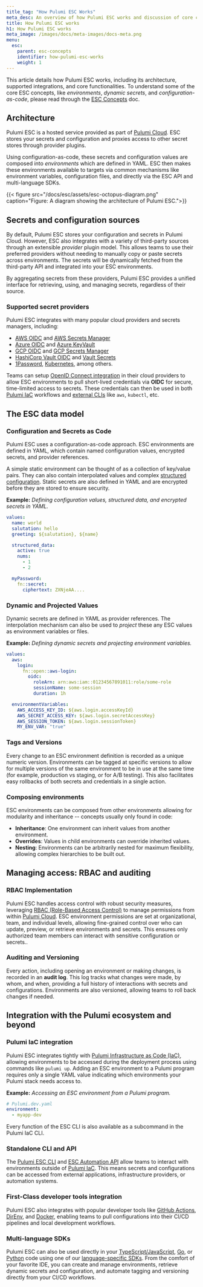```yaml
---
title_tag: "How Pulumi ESC Works"
meta_desc: An overview of how Pulumi ESC works and discussion of core concepts.
title: How Pulumi ESC works
h1: How Pulumi ESC works
meta_image: /images/docs/meta-images/docs-meta.png
menu:
  esc:
    parent: esc-concepts
    identifier: how-pulumi-esc-works
    weight: 1
---
```


This article details how Pulumi ESC works, including its architecture, supported integrations, and core functionalities. To understand some of the core ESC concepts, like *environments*, *dynamic secrets*, and *configuration-as-code*, please read through the [ESC Concepts](/docs/esc/concepts/) doc.

## Architecture

Pulumi ESC is a hosted service provided as part of [Pulumi Cloud](/docs/pulumi-cloud/). ESC stores your secrets and configuration and proxies access to other secret stores through provider plugins.

Using configuration-as-code, these secrets and configuration values are composed into *environments* which are defined in YAML. ESC then makes these environments available to targets via common mechanisms like environment variables, configuration files, and directly via the ESC API and multi-language SDKs.

{{< figure src="/docs/esc/assets/esc-octopus-diagram.png" caption="Figure: A diagram showing the architecture of Pulumi ESC.">}}

## Secrets and configuration sources

By default, Pulumi ESC stores your configuration and secrets in Pulumi Cloud. However, ESC also integrates with a variety of third-party sources through an extensible *provider* plugin model. This allows teams to use their preferred providers without needing to manually copy or paste secrets across environments. The secrets will be dynamically fetched from the third-party API and integrated into your ESC environments.

By aggregating secrets from these providers, Pulumi ESC provides a unified interface for retrieving, using, and managing secrets, regardless of their source.

### Supported secret providers

Pulumi ESC integrates with many popular cloud providers and secrets managers, including:

* [AWS OIDC](/docs/esc/integrations/dynamic-login-credentials/aws-login/) and [AWS Secrets Manager](/docs/esc/integrations/dynamic-secrets/aws-secrets/)
* [Azure OIDC](/docs/esc/integrations/dynamic-login-credentials/azure-login) and [Azure KeyVault](/docs/esc/integrations/dynamic-secrets/azure-secrets/)
* [GCP OIDC](/docs/esc/integrations/dynamic-login-credentials/gcp-login/) and [GCP Secrets Manager](/docs/esc/integrations/dynamic-secrets/gcp-secrets/)
* [HashiCorp Vault OIDC](/docs/esc/integrations/dynamic-login-credentials/vault-login/) and [Vault Secrets](/docs/esc/integrations/dynamic-secrets/vault-secrets/)
* [1Password](/docs/esc/integrations/dynamic-secrets/1password-secrets/), [Kubernetes](/docs/esc/integrations/kubernetes/), among others.

Teams can setup [OpenID Connect integration](/docs/pulumi-cloud/oidc/) in their cloud providers to allow ESC environments to pull short-lived credentials via **OIDC** for secure, time-limited access to secrets. These credentials can then be used in both [Pulumi IaC](/docs/pulumi-cloud/esc/environments/#using-with-pulumi-iac) workflows and [external CLIs](/docs/pulumi-cloud/esc/environments/#running-third-party-commands-using-pulumi-esc-secrets-and-config) like `aws`, `kubectl`, etc.

## The ESC data model

### Configuration and Secrets as Code

Pulumi ESC uses a configuration-as-code approach. ESC environments are defined in YAML, which contain named configuration values, encrypted secrets, and provider references.

A simple static environment can be thought of as a collection of key/value pairs. They can also contain interpolated values and complex [structured configuration](/docs/esc/environments/working-with-environments/#structured-configuration). Static secrets are also defined in YAML and are encrypted before they are stored to ensure security. 

**Example:** *Defining configuration values, structured data, and encrypted secrets in YAML.*

```yaml
values:
  name: world
  salutation: hello
  greeting: ${salutation}, ${name}

  structured_data:
    active: true
    nums:
      - 1
      - 2

  myPassword:
    fn::secret:
      ciphertext: ZXNjeAA....
```

### Dynamic and Projected Values

Dynamic secrets are defined in YAML as provider references. The interpolation mechanism can also be used to *project* these any ESC values as environment variables or files.

**Example:** *Defining dynamic secrets and projecting environment variables.*

```yaml
values:
  aws:
    login:
      fn::open::aws-login:
        oidc:
          roleArn: arn:aws:iam::01234567891011:role/some-role
          sessionName: some-session
          duration: 1h

  environmentVariables:
    AWS_ACCESS_KEY_ID: ${aws.login.accessKeyId}
    AWS_SECRET_ACCESS_KEY: ${aws.login.secretAccessKey}
    AWS_SESSION_TOKEN: ${aws.login.sessionToken}
    MY_ENV_VAR: "true"
```

### Tags and Versions

Every change to an ESC environment definition is recorded as a unique numeric version. Environments can be tagged at specific versions to allow for multiple versions of the same environment to be in use at the same time (for example, production vs staging, or for A/B testing). This also facilitates easy rollbacks of both secrets and credentials in a single action.

### Composing environments

ESC environments can be composed from other environments allowing for modularity and inheritance -- concepts usually only found in code:

* **Inheritance**: One environment can inherit values from another environment.
* **Overrides**: Values in child environments can override inherited values.
* **Nesting**: Environments can be arbitrarily nested for maximum flexibility, allowing complex hierarchies to be built out.

## Managing access: RBAC and auditing

### RBAC Implementation

Pulumi ESC handles access control with robust security measures, leveraging [RBAC (Role-Based Access Control)](/docs/esc/environments/access-control/) to manage permissions from within [Pulumi Cloud](/docs/pulumi-cloud). ESC environment permissions are set at organizational, team, and individual levels, allowing fine-grained control over who can update, preview, or retrieve environments and secrets. This ensures only authorized team members can interact with sensitive configuration or secrets..

### Auditing and Versioning

Every action, including opening an environment or making changes, is recorded in an **audit log**. This log tracks what changes were made, by whom, and when, providing a full history of interactions with secrets and configurations. Environments are also versioned, allowing teams to roll back changes if needed.

## Integration with the Pulumi ecosystem and beyond

### Pulumi IaC integration

Pulumi ESC integrates tightly with [Pulumi Infrastructure as Code (IaC)](/docs/iac/), allowing environments to be accessed during the deployment process using commands like `pulumi up`. Adding an ESC environment to a Pulumi program requires only a single YAML value indicating which environments your Pulumi stack needs access to.

**Example:** *Accessing an ESC environment from a Pulumi program.*

```yaml
# Pulumi.dev.yaml
environment:
  - myapp-dev
```

Every function of the ESC CLI is also available as a subcommand in the Pulumi IaC CLI.

### Standalone CLI and API

The [Pulumi ESC CLI](/docs/esc/cli/) and [ESC Automation API](/docs/esc/development/automation-api/) allow teams to interact with environments outside of [Pulumi IaC](/docs/iac/). This means secrets and configurations can be accessed from external applications, infrastructure providers, or automation systems.

### First-Class developer tools integration

Pulumi ESC also integrates with popular developer tools like [GitHub Actions](https://github.com/features/actions), [DirEnv](/docs/esc/integrations/dev-tools/direnv/), and [Docker](/docs/esc/integrations/dev-tools/docker/), enabling teams to pull configurations into their CI/CD pipelines and local development workflows.

### Multi-language SDKs

Pulumi ESC can also be used directly in your [TypeScript/JavaScript](/docs/esc/development/languages-sdks/javascript), [Go](/docs/esc/development/languages-sdks/go), or [Python](/docs/esc/development/languages-sdks/python) code using one of our [language-specific SDKs](/docs/esc/development/languages-sdks/). From the comfort of your favorite IDE, you can create and manage environments, retrieve dynamic secrets and configuration, and automate tagging and versioning directly from your CI/CD workflows.
